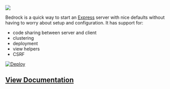 ![](http://f.cl.ly/items/1d0s062L2T2X2S012R2T/Screen%20Shot%202014-09-23%20at%203.13.34%20PM.png)


Bedrock is a quick way to start an [Express](http://expressjs.com) server with nice defaults without having to worry about setup and configuration. It has support for:

* code sharing between server and client
* clustering
* deployment
* view helpers
* CSRF

[![Deploy](https://www.herokucdn.com/deploy/button.png)](https://heroku.com/deploy?template=https://github.com/tilomitra/bedrock)

## [View Documentation](http://tilomitra.github.io/bedrock)
